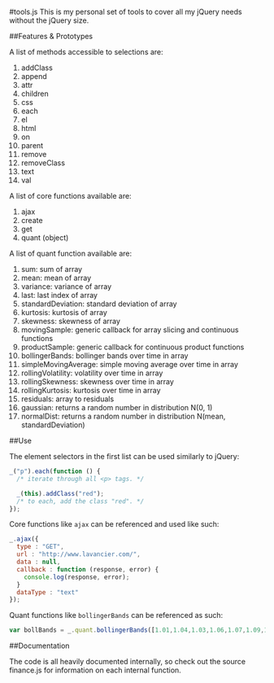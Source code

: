 #tools.js
This is my personal set of tools to cover all my jQuery needs without the jQuery size.

##Features & Prototypes

A list of methods accessible to selections are:

1. addClass
2. append
3. attr
4. children
5. css
6. each
7. el
8. html
9. on
10. parent
11. remove
12. removeClass
13. text
14. val

A list of core functions available are:

1. ajax
2. create
3. get
6. quant (object)

A list of quant function available are:

1. sum: sum of array
2. mean: mean of array
3. variance: variance of array
4. last: last index of array
5. standardDeviation: standard deviation of array
6. kurtosis: kurtosis of array
7. skewness: skewness of array
8. movingSample: generic callback for array slicing and continuous functions
9. productSample: generic callback for continuous product functions
10. bollingerBands: bollinger bands over time in array
11. simpleMovingAverage: simple moving average over time in array
12. rollingVolatility: volatility over time in array
13. rollingSkewness: skewness over time in array
14. rollingKurtosis: kurtosis over time in array
15. residuals: array to residuals
16. gaussian: returns a random number in distribution N(0, 1)
17. normalDist: returns a random number in distribution N(mean, standardDeviation)


##Use

The element selectors in the first list can be used similarly to jQuery:

```javascript
_("p").each(function () {
  /* iterate through all <p> tags. */

  _(this).addClass("red");
  /* to each, add the class "red". */
});
```

Core functions like `ajax` can be referenced and used like such:

```javascript
_.ajax({
  type : "GET",
  url : "http://www.lavancier.com/",
  data : null,
  callback : function (response, error) {
    console.log(response, error);
  }
  dataType : "text"
});
```

Quant functions like `bollingerBands` can be referenced as such:

```javascript
var bollBands = _.quant.bollingerBands([1.01,1.04,1.03,1.06,1.07,1.09,1.08,1.09,1.07,1.10,1.09], 5, 1);
```

##Documentation

The code is all heavily documented internally, so check out the source finance.js for information on each internal function.
